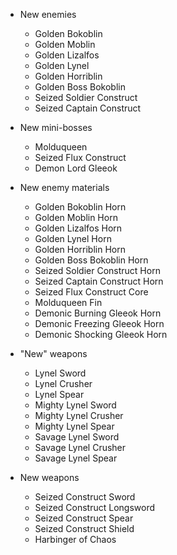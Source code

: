 - New enemies
  - Golden Bokoblin
  - Golden Moblin
  - Golden Lizalfos
  - Golden Lynel
  - Golden Horriblin
  - Golden Boss Bokoblin
  - Seized Soldier Construct
  - Seized Captain Construct

- New mini-bosses
  - Molduqueen
  - Seized Flux Construct
  - Demon Lord Gleeok

- New enemy materials
  - Golden Bokoblin Horn
  - Golden Moblin Horn
  - Golden Lizalfos Horn
  - Golden Lynel Horn
  - Golden Horriblin Horn
  - Golden Boss Bokoblin Horn
  - Seized Soldier Construct Horn
  - Seized Captain Construct Horn
  - Seized Flux Construct Core
  - Molduqueen Fin
  - Demonic Burning Gleeok Horn
  - Demonic Freezing Gleeok Horn
  - Demonic Shocking Gleeok Horn

- "New" weapons
  - Lynel Sword
  - Lynel Crusher
  - Lynel Spear
  - Mighty Lynel Sword
  - Mighty Lynel Crusher
  - Mighty Lynel Spear
  - Savage Lynel Sword
  - Savage Lynel Crusher
  - Savage Lynel Spear

- New weapons
  - Seized Construct Sword
  - Seized Construct Longsword
  - Seized Construct Spear
  - Seized Construct Shield
  - Harbinger of Chaos